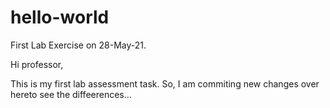 # hello-world
First Lab Exercise on 28-May-21.

Hi professor,

This is my first lab assessment task.
So, I am commiting new changes over hereto see the diffeerences...
